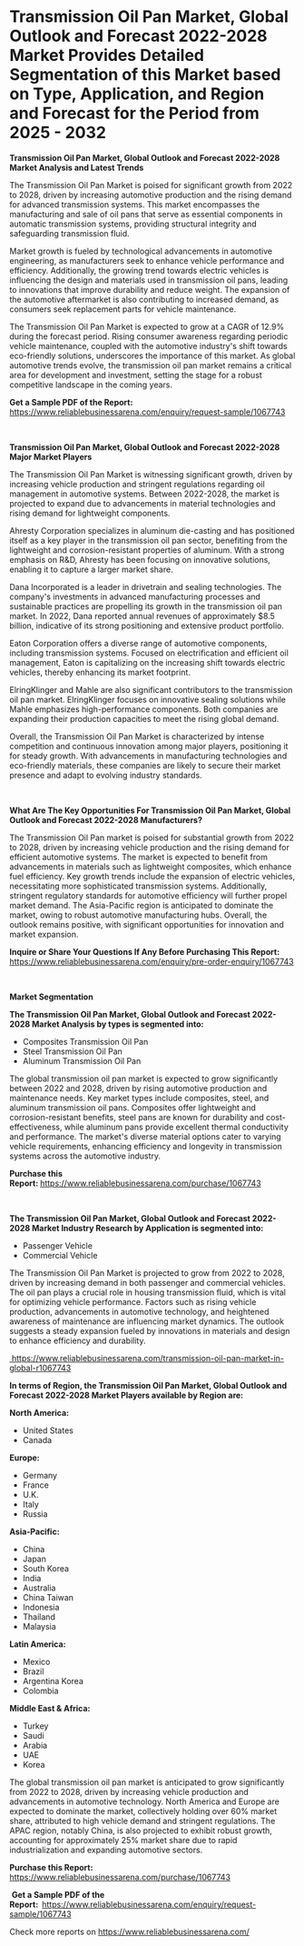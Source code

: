 <p><h1>Transmission Oil Pan Market, Global Outlook and Forecast 2022-2028 Market Provides Detailed Segmentation of this Market based on Type, Application, and Region and Forecast for the Period from 2025 - 2032</h1></p><p><strong>Transmission Oil Pan Market, Global Outlook and Forecast 2022-2028 Market Analysis and Latest Trends</strong></p>
<p><p>The Transmission Oil Pan Market is poised for significant growth from 2022 to 2028, driven by increasing automotive production and the rising demand for advanced transmission systems. This market encompasses the manufacturing and sale of oil pans that serve as essential components in automatic transmission systems, providing structural integrity and safeguarding transmission fluid.</p><p>Market growth is fueled by technological advancements in automotive engineering, as manufacturers seek to enhance vehicle performance and efficiency. Additionally, the growing trend towards electric vehicles is influencing the design and materials used in transmission oil pans, leading to innovations that improve durability and reduce weight. The expansion of the automotive aftermarket is also contributing to increased demand, as consumers seek replacement parts for vehicle maintenance.</p><p>The Transmission Oil Pan Market is expected to grow at a CAGR of 12.9% during the forecast period. Rising consumer awareness regarding periodic vehicle maintenance, coupled with the automotive industry's shift towards eco-friendly solutions, underscores the importance of this market. As global automotive trends evolve, the transmission oil pan market remains a critical area for development and investment, setting the stage for a robust competitive landscape in the coming years.</p></p>
<p><strong>Get a Sample PDF of the Report:&nbsp;</strong> <a href="https://www.reliablebusinessarena.com/enquiry/request-sample/1067743?utm_campaign=2133&utm_medium=2&utm_source=Github&utm_content=ia&utm_term=21032025&utm_id=transmission-oil-pan-market-global-outlook-and-forecast-2022-2028">https://www.reliablebusinessarena.com/enquiry/request-sample/1067743</a></p>
<p>&nbsp;</p>
<p><strong>Transmission Oil Pan Market, Global Outlook and Forecast 2022-2028 Major Market Players</strong></p>
<p><p>The Transmission Oil Pan Market is witnessing significant growth, driven by increasing vehicle production and stringent regulations regarding oil management in automotive systems. Between 2022-2028, the market is projected to expand due to advancements in material technologies and rising demand for lightweight components.</p><p>Ahresty Corporation specializes in aluminum die-casting and has positioned itself as a key player in the transmission oil pan sector, benefiting from the lightweight and corrosion-resistant properties of aluminum. With a strong emphasis on R&D, Ahresty has been focusing on innovative solutions, enabling it to capture a larger market share.</p><p>Dana Incorporated is a leader in drivetrain and sealing technologies. The company's investments in advanced manufacturing processes and sustainable practices are propelling its growth in the transmission oil pan market. In 2022, Dana reported annual revenues of approximately $8.5 billion, indicative of its strong positioning and extensive product portfolio.</p><p>Eaton Corporation offers a diverse range of automotive components, including transmission systems. Focused on electrification and efficient oil management, Eaton is capitalizing on the increasing shift towards electric vehicles, thereby enhancing its market footprint.</p><p>ElringKlinger and Mahle are also significant contributors to the transmission oil pan market. ElringKlinger focuses on innovative sealing solutions while Mahle emphasizes high-performance components. Both companies are expanding their production capacities to meet the rising global demand.</p><p>Overall, the Transmission Oil Pan Market is characterized by intense competition and continuous innovation among major players, positioning it for steady growth. With advancements in manufacturing technologies and eco-friendly materials, these companies are likely to secure their market presence and adapt to evolving industry standards.</p></p>
<p>&nbsp;</p>
<p><strong>What Are The Key Opportunities For Transmission Oil Pan Market, Global Outlook and Forecast 2022-2028 Manufacturers?</strong></p>
<p><p>The Transmission Oil Pan market is poised for substantial growth from 2022 to 2028, driven by increasing vehicle production and the rising demand for efficient automotive systems. The market is expected to benefit from advancements in materials such as lightweight composites, which enhance fuel efficiency. Key growth trends include the expansion of electric vehicles, necessitating more sophisticated transmission systems. Additionally, stringent regulatory standards for automotive efficiency will further propel market demand. The Asia-Pacific region is anticipated to dominate the market, owing to robust automotive manufacturing hubs. Overall, the outlook remains positive, with significant opportunities for innovation and market expansion.</p></p>
<p><strong>Inquire or Share Your Questions If Any Before Purchasing This Report:</strong> <a href="https://www.reliablebusinessarena.com/enquiry/pre-order-enquiry/1067743?utm_campaign=2133&utm_medium=2&utm_source=Github&utm_content=ia&utm_term=21032025&utm_id=transmission-oil-pan-market-global-outlook-and-forecast-2022-2028">https://www.reliablebusinessarena.com/enquiry/pre-order-enquiry/1067743</a></p>
<p>&nbsp;</p>
<p><strong>Market Segmentation</strong></p>
<p><strong>The Transmission Oil Pan Market, Global Outlook and Forecast 2022-2028 Market Analysis by types is segmented into:</strong></p>
<p><ul><li>Composites Transmission Oil Pan</li><li>Steel Transmission Oil Pan</li><li>Aluminum Transmission Oil Pan</li></ul></p>
<p><p>The global transmission oil pan market is expected to grow significantly between 2022 and 2028, driven by rising automotive production and maintenance needs. Key market types include composites, steel, and aluminum transmission oil pans. Composites offer lightweight and corrosion-resistant benefits, steel pans are known for durability and cost-effectiveness, while aluminum pans provide excellent thermal conductivity and performance. The market's diverse material options cater to varying vehicle requirements, enhancing efficiency and longevity in transmission systems across the automotive industry.</p></p>
<p><strong>Purchase this Report:&nbsp;</strong><a href="https://www.reliablebusinessarena.com/purchase/1067743?utm_campaign=2133&utm_medium=2&utm_source=Github&utm_content=ia&utm_term=21032025&utm_id=transmission-oil-pan-market-global-outlook-and-forecast-2022-2028">https://www.reliablebusinessarena.com/purchase/1067743</a></p>
<p>&nbsp;</p>
<p><strong>The Transmission Oil Pan Market, Global Outlook and Forecast 2022-2028 Market Industry Research by Application is segmented into:</strong></p>
<p><ul><li>Passenger Vehicle</li><li>Commercial Vehicle</li></ul></p>
<p><p>The Transmission Oil Pan Market is projected to grow from 2022 to 2028, driven by increasing demand in both passenger and commercial vehicles. The oil pan plays a crucial role in housing transmission fluid, which is vital for optimizing vehicle performance. Factors such as rising vehicle production, advancements in automotive technology, and heightened awareness of maintenance are influencing market dynamics. The outlook suggests a steady expansion fueled by innovations in materials and design to enhance efficiency and durability.</p></p>
<p><a href="https://www.reliablebusinessarena.com/transmission-oil-pan-market-in-global-r1067743?utm_campaign=2133&utm_medium=2&utm_source=Github&utm_content=ia&utm_term=21032025&utm_id=transmission-oil-pan-market-global-outlook-and-forecast-2022-2028">&nbsp;https://www.reliablebusinessarena.com/transmission-oil-pan-market-in-global-r1067743</a></p>
<p><strong>In terms of Region, the Transmission Oil Pan Market, Global Outlook and Forecast 2022-2028 Market Players available by Region are:</strong></p>
<p>
    <p> <strong> North America: </strong>
        <ul>
            <li>United States</li>
            <li>Canada</li>
        </ul>
        </p> 
    <p> <strong> Europe: </strong>
        <ul>
            <li>Germany</li>
            <li>France</li>
            <li>U.K.</li>
            <li>Italy</li>
            <li>Russia</li>
        </ul>
        </p> 
    <p> <strong> Asia-Pacific: </strong>
        <ul>
            <li>China</li>
            <li>Japan</li>
            <li>South Korea</li>
            <li>India</li>
            <li>Australia</li>
            <li>China Taiwan</li>
            <li>Indonesia</li>
            <li>Thailand</li>
            <li>Malaysia</li>
        </ul>
        </p> 
    <p> <strong> Latin America: </strong>
        <ul>
            <li>Mexico</li>
            <li>Brazil</li>
            <li>Argentina Korea</li>
            <li>Colombia</li>
        </ul>
        </p> 
    <p> <strong> Middle East & Africa: </strong>
        <ul>
            <li>Turkey</li>
            <li>Saudi</li>
            <li>Arabia</li>
            <li>UAE</li>
            <li>Korea</li>
        </ul>
    </p>
    </p>
<p><p>The global transmission oil pan market is anticipated to grow significantly from 2022 to 2028, driven by increasing vehicle production and advancements in automotive technology. North America and Europe are expected to dominate the market, collectively holding over 60% market share, attributed to high vehicle demand and stringent regulations. The APAC region, notably China, is also projected to exhibit robust growth, accounting for approximately 25% market share due to rapid industrialization and expanding automotive sectors.</p></p>
<p><strong>Purchase this Report: </strong><a href="https://www.reliablebusinessarena.com/purchase/1067743?utm_campaign=2133&utm_medium=2&utm_source=Github&utm_content=ia&utm_term=21032025&utm_id=transmission-oil-pan-market-global-outlook-and-forecast-2022-2028">https://www.reliablebusinessarena.com/purchase/1067743</a></p>
<p>&nbsp;<strong>Get a Sample PDF of the Report:&nbsp;&nbsp;</strong><a href="https://www.reliablebusinessarena.com/enquiry/request-sample/1067743?utm_campaign=2133&utm_medium=2&utm_source=Github&utm_content=ia&utm_term=21032025&utm_id=transmission-oil-pan-market-global-outlook-and-forecast-2022-2028">https://www.reliablebusinessarena.com/enquiry/request-sample/1067743</a></p>
<p><strong></strong></p>
<p>Check more reports on <a href="https://www.reliablebusinessarena.com/?utm_campaign=2133&utm_medium=2&utm_source=Github&utm_content=ia&utm_term=21032025&utm_id=transmission-oil-pan-market-global-outlook-and-forecast-2022-2028">https://www.reliablebusinessarena.com/</a></p>